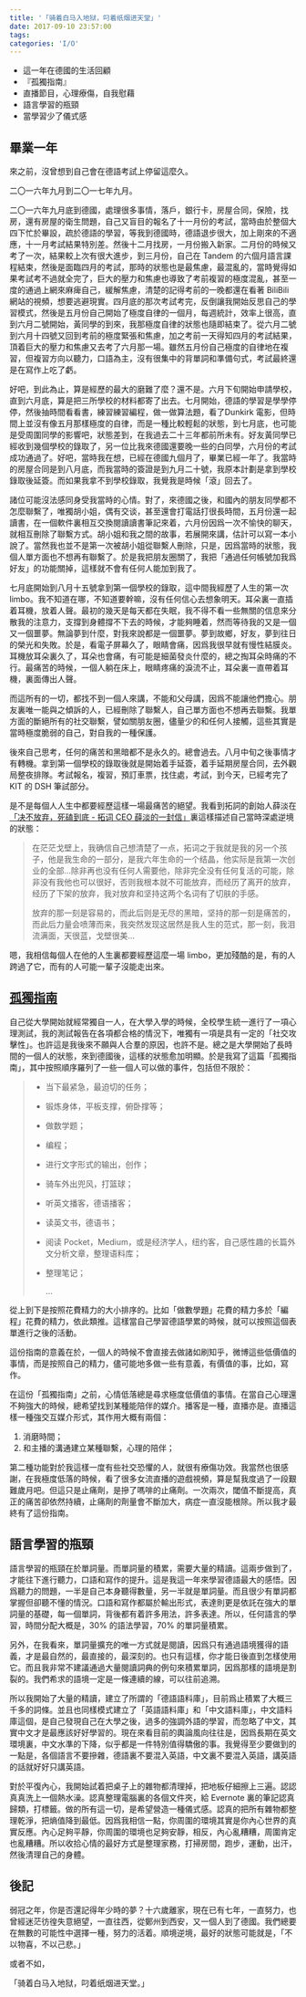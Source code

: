 ```yaml
---
title: '「骑着白马入地狱，叼着纸烟进天堂」'
date: 2017-09-10 23:57:00
tags:
categories: 'I/O'
---
```


- 這一年在德國的生活回顧
- 『孤獨指南』
- 直播節目，心理療傷，自我慰藉
- 語言學習的瓶頸
- 當學習少了儀式感

## 畢業一年

來之前，沒曾想到自己會在德語考試上停留這麼久。

二〇一六年九月到二〇一七年九月。

二〇一六年九月底到德國，處理很多事情，落戶，銀行卡，房屋合同，保險，找房，還有房屋的衛生問題，自己又盲目的報名了十一月份的考試，當時由於整個大四下忙於畢設，疏於德語的學習，等我到德國時，德語退步很大，加上剛來的不適應，十一月考試結果特別差。然後十二月找房，一月份搬入新家。二月份的時候又考了一次，結果較上次有很大進步，到三月份，自己在 Tandem 的六個月語言課程結束，然後是面臨四月的考試，那時的狀態也是最焦慮，最混亂的，當時覺得如果考試考不過就全完了，巨大的壓力和焦慮也導致了考前複習的極度混亂，甚至一度的通過上網來麻痺自己，緩解焦慮，清楚的記得考前的一晚都還在看著 BiliBili 網站的視頻，想要逃避現實。四月底的那次考試考完，反倒讓我開始反思自己的學習模式，然後是五月份自己開始了極度自律的一個月，每週統計，效率上很高，直到六月二號開始，黃同學的到來，我那極度自律的狀態也隨即結束了。從六月二號到六月十四號又回到考前的極度緊張和焦慮，加之考前一天得知四月的考試結果，頂着巨大的壓力和焦慮又去考了六月那一場。雖然五月份自己極度的自律地在複習，但複習方向以聽力，口語為主，沒有很集中的背單詞和準備句式，考試最終還是在寫作上吃了虧。

<!--more-->

好吧，到此為止，算是經歷的最大的磨難了麼？還不是。六月下旬開始申請學校，直到六月底，算是把三所學校的材料都寄了出去。七月開始，德語的學習是學學停停，然後抽時間看看書，練習練習編程，做一做算法題，看了Dunkirk 電影，但時間上並沒有像五月那樣極度的自律，而是一種比較輕鬆的狀態，到七月底，也可能是受周圍同學的影響吧，狀態差到，在我過去二十三年都前所未有。好友黃同學已經收到幾個學校的錄取了，另一位比我來德國還要晚一些的白同學，六月份的考試成功通過了。好吧，當時我在想，已經在德國九個月了，畢業已經一年了。我當時的房屋合同是到八月底，而我當時的簽證是到九月二十號，我原本計劃是拿到學校錄取後延簽。而如果我拿不到學校錄取，我覺我是時候「滾」回去了。

諸位可能沒法感同身受我當時的心情。對了，來德國之後，和國內的朋友同學都不怎麼聯繫了，唯獨胡小姐，偶有交谈，甚至還會打電話打很長時間，五月份還一起讀書，在一個軟件裏相互交換閱讀讀書筆記來着，六月份因爲一次不愉快的聊天，就相互刪除了聯繫方式。胡小姐和我之間的故事，若展開來講，估計可以寫一本小說了。當然我也並不是第一次被胡小姐從聯繫人刪除，只是，因爲當時的狀態，我個人單方面也不想再有聯繫了。於是我把朋友圈關了，我把「通過任何帳號加我爲好友」的功能關掉，這樣就不會有任何人能加到我了。

七月底開始到八月十五號拿到第一個學校的錄取，這中間我經歷了人生的第一次 limbo。我不知道在哪，不知道要幹嘛，沒有任何信心去想象明天。耳朵裏一直插着耳機，放着人聲。最初的幾天是每天都在失眠，我不得不看一些無關的信息來分散我的注意力，支撐到身體撐不下去的時候，才能夠睡着，然而等待我的又是一個又一個噩夢。無論夢到什麼，對我來說都是一個噩夢。夢到故鄉，好友，夢到往日的榮光和失敗。於是，看電子屏幕久了，眼睛會痛，因爲我很早就有慢性結膜炎。耳機放耳朵裏久了，耳朵也會痛，有可能是細菌發炎什麼的，總之掏耳朵時痛的不行。最痛苦的時候，一個人躺在床上，眼睛疼痛的淚流不止，耳朵裏一直帶着耳機，裏面傳出人聲。

而這所有的一切，都找不到一個人來講，不能和父母講，因爲不能讓他們擔心。朋友裏唯一能與之傾訴的人，已經刪除了聯繫人，自己單方面也不想再去聯繫。我單方面的斷絕所有的社交聯繫，譬如關朋友圈，儘量少的和任何人接觸，這些其實是當時極度脆弱的自己，對自我的一種保護。

後來自己思考，任何的痛苦和黑暗都不是永久的。總會過去。八月中旬之後事情才有轉機。拿到第一個學校的錄取後就是開始着手延簽，着手延期房屋合同，去外觀局整夜排隊。考試報名，複習，預訂車票，找住處，考試，到今天，已經考完了 KIT 的 DSH 筆試部分。

是不是每個人人生中都要經歷這樣一場最痛苦的絕望。我看到拓詞的創始人薛淡在[「决不放弃，死磕到底 - 拓词 CEO 薛淡的一封信」](https://www.towords.com/announcement)裏這樣描述自己當時深處逆境的狀態：

>  在茫茫戈壁上，我确信自己想清楚了一点，拓词之于我就是我的另一个孩子，他是我生命的一部分，是我六年生命的一个结晶，他实际是我第一次创业的全部…除非再也没有任何人需要他，除非完全没有任何复活的可能，除非没有我他也可以很好，否则我根本就不可能放弃，而经历了离开的放弃，经历了下架的放弃，我对放弃和坚持这两个名词有了切肤的手感。 
>
>
>
> 放弃的那一刻是容易的，而此后则是无尽的黑暗，坚持的那一刻是痛苦的，而此后力量会喷薄而来，我突然发现这居然是我人生的范式，那一刻，我泪流满面，天很蓝，戈壁很美…

嗯，我相信每個人在他的人生裏都要經歷這麼一場 limbo，更加殘酷的是，有的人跨過了它，而有的人可能一輩子沒能走出來。

## [孤獨指南](evernote:///view/48743637/s244/6b27b649-8a5f-4c37-8f89-c8cc0d9fa84e/6b27b649-8a5f-4c37-8f89-c8cc0d9fa84e/)

自己從大學開始就經常獨自一人，在大學入學的時候，全校學生統一進行了一項心理測試，我的測試報告在各項都合格的情況下，唯獨有一項是具有一定的「社交攻擊性」。也許這是我後來不願與人合羣的原因，也許不是。總之是大學開始了長時間的一個人的狀態，來到德國後，這樣的狀態愈加明顯。於是我寫了這篇「孤獨指南」，其中按照順序羅列了一些一個人可以做的事件，包括但不限於：

> - 当下最紧急，最迫切的任务；
>
> - 锻炼身体，平板支撑，俯卧撑等；
>
> - 做数学题；
>
> - 编程；
>
> - 进行文字形式的输出，创作；
>
> - 骑车外出兜风，打篮球；
>
> - 听英文播客，德语播客；
>
> - 读英文书，德语书；
>
> - 阅读 Pocket，Medium，或是经济学人，纽约客，自己感性趣的长篇外文分析文章，整理语料库；
>
> - 整理笔记； 
>
>     …

從上到下是按照花費精力的大小排序的。比如「做數學題」花費的精力多於「編程」花費的精力，依此類推。這樣當自己學習德語學累的時候，就可以按照這個表單進行之後的活動。

這份指南的意義在於，一個人的時候不會直接去做諸如刷知乎，微博這些低價值的事情，而是按照自己的精力，儘可能地多做一些有意義，有價值的事，比如，寫作。

在這份「孤獨指南」之前，心情低落總是尋求極度低價值的事情。在當自己心理還不夠強大的時候，總希望找到某種能陪伴的媒介。播客是一種，直播亦是。直播這樣一種強交互媒介形式，其作用大概有兩個：

1. 消磨時間；
2. 和主播的溝通建立某種聯繫，心理的陪伴；

第二種功能對於我這樣一度有些社交恐懼的人，就很有療傷功效。我當然也很感謝，在我極度低落的時候，看了很多女流直播的遊戲視頻，算是幫我度過了一段艱難歲月吧。但這只是止痛劑，是摻了嗎啡的止痛劑。一次兩次，閾值不斷提高，真正的痛苦卻依然持續，止痛劑的劑量會不斷加大，病症一直沒能根除。所以我才最終有了這份指南。

## 語言學習的瓶頸

語言學習的瓶頸在於單詞量。而單詞量的積累，需要大量的精讀。這兩步做到了，才能往下進行聽力，口語和寫作的提升。這是我這一年來學習德語最大的感悟。因爲聽力的問題，一半是自己本身聽得數量，另一半就是單詞量。而且很少有單詞都掌握但卻聽不懂的情況。口語和寫作都屬於輸出形式，表達則更是依託在強大的單詞量的基礎，每一個單詞，背後都有着許多用法，許多表達。所以，任何語言的學習，時間分配大概是，30% 的語法學習，70% 的單詞量積累。

另外，在我看來，單詞量擴充的唯一方式就是閱讀，因爲只有通過語境獲得的語義，才是最自然的，最直接的，最深刻的。也只有這樣，你才能日後直到怎樣使用它。而且我非常不建議通過大量閱讀詞典的例句來積累單詞，因爲那樣的語境是割裂的。我們希求的語境一定是一條連續的線，可以往前追溯。

所以我開始了大量的精讀，建立了所謂的「德語語料庫」，目前爲止積累了大概三千多的詞條。並且也同樣模式建立了「英語語料庫」和「中文語料庫」，中文語料庫這個，是自己發現自己在大學之後，過多的強調外語的學習，而忽略了中文，其實中文才是最應該好好學習的。現在來看目前的輿論風向往往是，因爲長期在英文環境裏，中文水準的下降，似乎都是一件特別值得驕傲的事。我覺得至少要做到的一點是，各個語言不要摻雜，德語裏不要混入英語，中文裏不要混入英語，講英語的話就好好只講英語。

對於平復內心，我開始試着把桌子上的雜物都清理掉，把地板仔細擦上三遍。認認真真洗上一個熱水澡。認真整理電腦裏的各個文件夾，給 Evernote 裏的筆記認真歸類，打標籤。做的所有這一切，是希望營造一種儀式感。認真的把所有雜物都整理乾淨，把熵值降到最低。因爲我相信一點，你周圍的環境其實是你內心世界的真實反應。內心足夠平靜，你周圍的環境也足夠安靜，相反，內心亂糟糟，周圍肯定也亂糟糟。所以收拾心情的最好方式是整理家務，打掃房間，跑步，運動，出汗，然後清理自己的身體。



## 後記

弱冠之年，你是否還記得年少時的夢？十六歲離家，現在已有七年，一直努力，也曾經迷茫彷徨失意絕望，一直往西，從鄭州到西安，又一個人到了德國。我們總要在無數的可能性中選擇一種，努力的活着。順境逆境，最好的狀態可能就是，「不以物喜，不以己悲。」

或者不如，

「骑着白马入地狱，叼着纸烟进天堂。」